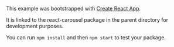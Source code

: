 This example was bootstrapped with [Create React App](https://github.com/facebook/create-react-app).

It is linked to the react-carousel package in the parent directory for development purposes.

You can run `npm install` and then `npm start` to test your package.
